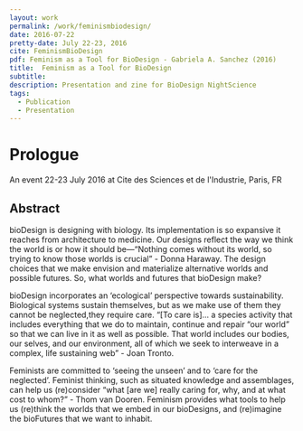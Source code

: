 ```yaml
---
layout: work
permalink: /work/feminismbiodesign/
date: 2016-07-22
pretty-date: July 22-23, 2016
cite: FeminismBioDesign
pdf: Feminism as a Tool for BioDesign - Gabriela A. Sanchez (2016)
title:  Feminism as a Tool for BioDesign
subtitle:
description: Presentation and zine for BioDesign NightScience
tags:
  - Publication
  - Presentation
---
```


# Prologue
An event 22-23 July 2016 at Cite des Sciences et de l'Industrie, Paris, FR

## Abstract

bioDesign is designing with biology. Its implementation is so expansive it reaches from architecture to medicine. Our designs reflect the way we think the world is or how it should be—“Nothing comes without its world, so trying to know those worlds is crucial” - Donna Haraway. The design choices that we make envision and materialize alternative worlds and possible futures. So, what worlds and futures that bioDesign make?


bioDesign incorporates an ‘ecological’ perspective towards sustainability. Biological systems sustain themselves, but as we make use of them they cannot be neglected,they require care. “[To care is]... a species activity that includes everything that we do to maintain, continue and repair “our world” so that we can live in it as well as possible. That world includes our bodies, our selves, and our environment, all of which we seek to interweave in a complex, life sustaining web” - Joan Tronto.


Feminists are committed to ‘seeing the unseen’ and to ‘care for the neglected’. Feminist thinking, such as situated knowledge and assemblages, can help us (re)consider “what [are we] really caring for, why, and at what cost to whom?” - Thom van Dooren. Feminism provides what tools to help us (re)think the worlds that we embed in our bioDesigns, and (re)imagine the bioFutures that we want to inhabit.
